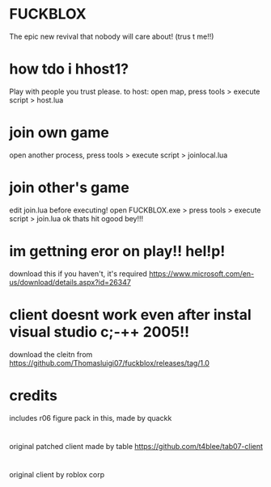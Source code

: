 # FUCKBLOX
The epic new revival that nobody will care about!
(trus t me!!)

# how tdo i hhost1?
Play with people you trust please.
to host: open map, press tools > execute script > host.lua
# join own game
open another process, press tools > execute script > joinlocal.lua
# join other's game
edit join.lua before executing!
open FUCKBLOX.exe > press tools > execute script > join.lua
ok thats hit ogood bey!!!

# im gettning eror on play!! hel!p!
download this if you haven't, it's required
https://www.microsoft.com/en-us/download/details.aspx?id=26347

# client doesnt work even after instal visual studio c;-++ 2005!!
download the cleitn from https://github.com/Thomasluigi07/fuckblox/releases/tag/1.0
# credits
includes r06 figure pack in this, made by quackk
#
original patched client made by table https://github.com/t4blee/tab07-client
#
original client by roblox corp
